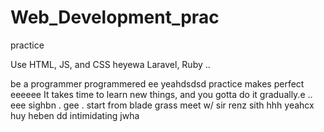 # Web_Development_prac
practice

Use HTML, JS, and CSS
 heyewa
Laravel, Ruby ..

be a programmer programmered ee
 yeahdsdsd
practice makes perfect
eeeeee
It takes time to learn new things, and you gotta do it gradually.e
..
 eee 
sighbn
. gee . start from blade grass meet w/ sir renz
sith
hhh
yeahcx
huy
heben
dd
intimidating
jwha
